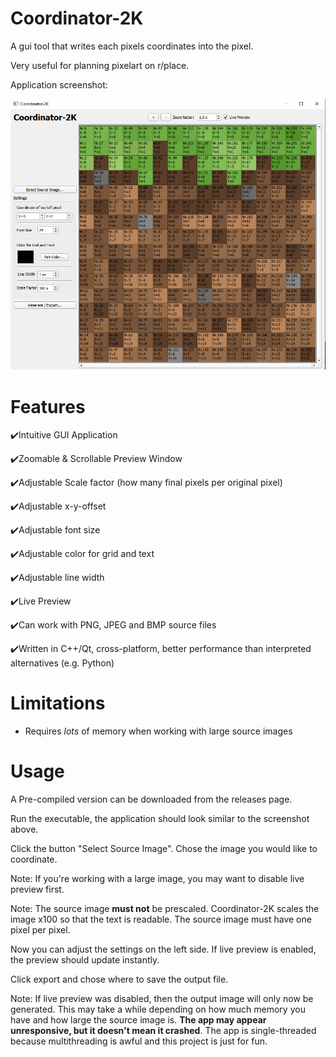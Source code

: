 # Coordinator-2K

A gui tool that writes each pixels coordinates into the pixel.

Very useful for planning pixelart on r/place.

Application screenshot:

<img title="" src="doc/application_screenshot.png" alt="Screenshot of the application" width="594">

# Features

✔️Intuitive GUI Application

✔️Zoomable & Scrollable Preview Window

✔️Adjustable Scale factor (how many final pixels per original pixel)

✔️Adjustable x-y-offset

✔️Adjustable font size

✔️Adjustable color for grid and text

✔️Adjustable line width

✔️Live Preview

✔️Can work with PNG, JPEG and BMP source files

✔️Written in C++/Qt, cross-platform, better performance than interpreted alternatives (e.g. Python) 

# Limitations

- Requires *lots* of memory when working with large source images

# Usage

A Pre-compiled version can be downloaded from the releases page.

Run the executable, the application should look similar to the screenshot above.

Click the button "Select Source Image". Chose the image you would like to coordinate.

Note: If you're working with a large image, you may want to disable live preview first.

Note: The source image **must not** be prescaled. Coordinator-2K scales the image x100 so that the text is readable. The source image must have one pixel per pixel.

Now you can adjust the settings on the left side. If live preview is enabled, the preview should update instantly.

Click export and chose where to save the output file.

Note: If live preview was disabled, then the output image will only now be generated. This may take a while depending on how much memory you have and how large the source image is. **The app may appear unresponsive, but it doesn't mean it crashed**. The app is single-threaded because multithreading is awful and this project is just for fun.


